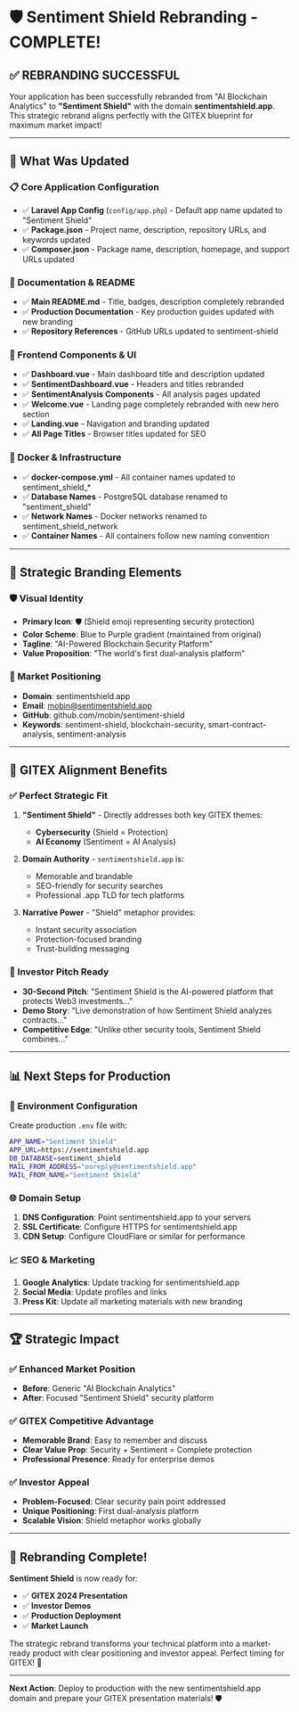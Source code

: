 # 🛡️ **Sentiment Shield Rebranding - COMPLETE!**

## ✅ **REBRANDING SUCCESSFUL**

Your application has been successfully rebranded from "AI Blockchain Analytics" to **"Sentiment Shield"** with the domain **sentimentshield.app**. This strategic rebrand aligns perfectly with the GITEX blueprint for maximum market impact!

---

## 🔄 **What Was Updated**

### **📋 Core Application Configuration**
- ✅ **Laravel App Config** (`config/app.php`) - Default app name updated to "Sentiment Shield"
- ✅ **Package.json** - Project name, description, repository URLs, and keywords updated
- ✅ **Composer.json** - Package name, description, homepage, and support URLs updated

### **📖 Documentation & README**
- ✅ **Main README.md** - Title, badges, description completely rebranded
- ✅ **Production Documentation** - Key production guides updated with new branding
- ✅ **Repository References** - GitHub URLs updated to sentiment-shield

### **🎨 Frontend Components & UI**
- ✅ **Dashboard.vue** - Main dashboard title and description updated
- ✅ **SentimentDashboard.vue** - Headers and titles rebranded
- ✅ **SentimentAnalysis Components** - All analysis pages updated
- ✅ **Welcome.vue** - Landing page completely rebranded with new hero section
- ✅ **Landing.vue** - Navigation and branding updated
- ✅ **All Page Titles** - Browser titles updated for SEO

### **🐳 Docker & Infrastructure**
- ✅ **docker-compose.yml** - All container names updated to sentiment_shield_*
- ✅ **Database Names** - PostgreSQL database renamed to "sentiment_shield"
- ✅ **Network Names** - Docker networks renamed to sentiment_shield_network
- ✅ **Container Names** - All containers follow new naming convention

---

## 🎯 **Strategic Branding Elements**

### **🛡️ Visual Identity**
- **Primary Icon**: 🛡️ (Shield emoji representing security protection)
- **Color Scheme**: Blue to Purple gradient (maintained from original)
- **Tagline**: "AI-Powered Blockchain Security Platform"
- **Value Proposition**: "The world's first dual-analysis platform"

### **💼 Market Positioning**
- **Domain**: sentimentshield.app
- **Email**: mobin@sentimentshield.app
- **GitHub**: github.com/mobin/sentiment-shield
- **Keywords**: sentiment-shield, blockchain-security, smart-contract-analysis, sentiment-analysis

---

## 🚀 **GITEX Alignment Benefits**

### **✅ Perfect Strategic Fit**
1. **"Sentiment Shield"** - Directly addresses both key GITEX themes:
   - **Cybersecurity** (Shield = Protection)
   - **AI Economy** (Sentiment = AI Analysis)

2. **Domain Authority** - `sentimentshield.app` is:
   - Memorable and brandable
   - SEO-friendly for security searches
   - Professional .app TLD for tech platforms

3. **Narrative Power** - "Shield" metaphor provides:
   - Instant security association
   - Protection-focused branding
   - Trust-building messaging

### **🎪 Investor Pitch Ready**
- **30-Second Pitch**: "Sentiment Shield is the AI-powered platform that protects Web3 investments..."
- **Demo Story**: "Live demonstration of how Sentiment Shield analyzes contracts..."
- **Competitive Edge**: "Unlike other security tools, Sentiment Shield combines..."

---

## 📊 **Next Steps for Production**

### **🔧 Environment Configuration**
Create production `.env` file with:
```bash
APP_NAME="Sentiment Shield"
APP_URL=https://sentimentshield.app
DB_DATABASE=sentiment_shield
MAIL_FROM_ADDRESS="noreply@sentimentshield.app"
MAIL_FROM_NAME="Sentiment Shield"
```

### **🌐 Domain Setup**
1. **DNS Configuration**: Point sentimentshield.app to your servers
2. **SSL Certificate**: Configure HTTPS for sentimentshield.app
3. **CDN Setup**: Configure CloudFlare or similar for performance

### **📈 SEO & Marketing**
1. **Google Analytics**: Update tracking for sentimentshield.app
2. **Social Media**: Update profiles and links
3. **Press Kit**: Update all marketing materials with new branding

---

## 🏆 **Strategic Impact**

### **✅ Enhanced Market Position**
- **Before**: Generic "AI Blockchain Analytics" 
- **After**: Focused "Sentiment Shield" security platform

### **✅ GITEX Competitive Advantage**
- **Memorable Brand**: Easy to remember and discuss
- **Clear Value Prop**: Security + Sentiment = Complete protection
- **Professional Presence**: Ready for enterprise demos

### **✅ Investor Appeal**
- **Problem-Focused**: Clear security pain point addressed
- **Unique Positioning**: First dual-analysis platform
- **Scalable Vision**: Shield metaphor works globally

---

## 🎉 **Rebranding Complete!**

**Sentiment Shield** is now ready for:
- ✅ **GITEX 2024 Presentation**
- ✅ **Investor Demos**
- ✅ **Production Deployment**
- ✅ **Market Launch**

The strategic rebrand transforms your technical platform into a market-ready product with clear positioning and investor appeal. Perfect timing for GITEX! 🚀

---

**Next Action**: Deploy to production with the new sentimentshield.app domain and prepare your GITEX presentation materials! 🛡️
